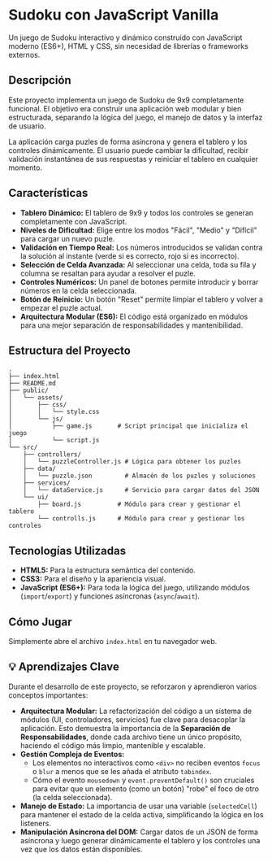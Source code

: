 # Sudoku con JavaScript Vanilla

Un juego de Sudoku interactivo y dinámico construido con JavaScript moderno (ES6+), HTML y CSS, sin necesidad de librerías o frameworks externos.

## Descripción

Este proyecto implementa un juego de Sudoku de 9x9 completamente funcional. El objetivo era construir una aplicación web modular y bien estructurada, separando la lógica del juego, el manejo de datos y la interfaz de usuario.

La aplicación carga puzles de forma asíncrona y genera el tablero y los controles dinámicamente. El usuario puede cambiar la dificultad, recibir validación instantánea de sus respuestas y reiniciar el tablero en cualquier momento.

## Características

* **Tablero Dinámico:** El tablero de 9x9 y todos los controles se generan completamente con JavaScript.
* **Niveles de Dificultad:** Elige entre los modos "Fácil", "Medio" y "Difícil" para cargar un nuevo puzle.
* **Validación en Tiempo Real:** Los números introducidos se validan contra la solución al instante (verde si es correcto, rojo si es incorrecto).
* **Selección de Celda Avanzada:** Al seleccionar una celda, toda su fila y columna se resaltan para ayudar a resolver el puzle.
* **Controles Numéricos:** Un panel de botones permite introducir y borrar números en la celda seleccionada.
* **Botón de Reinicio:** Un botón "Reset" permite limpiar el tablero y volver a empezar el puzle actual.
* **Arquitectura Modular (ES6):** El código está organizado en módulos para una mejor separación de responsabilidades y mantenibilidad.

## Estructura del Proyecto

```plaintext
.
├── index.html
├── README.md
├── public/
│   └── assets/
│       ├── css/
│       │   └── style.css
│       └── js/
│           ├── game.js       # Script principal que inicializa el juego
│           └── script.js
└── src/
    ├── controllers/
    │   └── puzzleController.js # Lógica para obtener los puzles
    ├── data/
    │   └── puzzle.json         # Almacén de los puzles y soluciones
    ├── services/
    │   └── dataService.js      # Servicio para cargar datos del JSON
    └── ui/
        ├── board.js          # Módulo para crear y gestionar el tablero
        └── controlls.js      # Módulo para crear y gestionar los controles
```

## Tecnologías Utilizadas

* **HTML5:** Para la estructura semántica del contenido.
* **CSS3:** Para el diseño y la apariencia visual.
* **JavaScript (ES6+):** Para toda la lógica del juego, utilizando módulos (`import`/`export`) y funciones asíncronas (`async`/`await`).

## Cómo Jugar

Simplemente abre el archivo `index.html` en tu navegador web.

## 💡 Aprendizajes Clave

Durante el desarrollo de este proyecto, se reforzaron y aprendieron varios conceptos importantes:

* **Arquitectura Modular:** La refactorización del código a un sistema de módulos (UI, controladores, servicios) fue clave para desacoplar la aplicación. Esto demuestra la importancia de la **Separación de Responsabilidades**, donde cada archivo tiene un único propósito, haciendo el código más limpio, mantenible y escalable.
* **Gestión Compleja de Eventos:**
  * Los elementos no interactivos como `<div>` no reciben eventos `focus` o `blur` a menos que se les añada el atributo `tabindex`.
  * Cómo el evento `mousedown` y `event.preventDefault()` son cruciales para evitar que un elemento (como un botón) "robe" el foco de otro (la celda seleccionada).
* **Manejo de Estado:** La importancia de usar una variable (`selectedCell`) para mantener el estado de la celda activa, simplificando la lógica en los listeners.
* **Manipulación Asíncrona del DOM:** Cargar datos de un JSON de forma asíncrona y luego generar dinámicamente el tablero y los controles una vez que los datos están disponibles.
